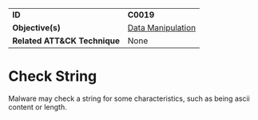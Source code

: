 |||
|---|---|
|**ID**|**C0019**|
|**Objective(s)**|[Data Manipulation](../micro-behaviors/data-manipulation)|
|**Related ATT&CK Technique**|None|


Check String
============
Malware may check a string for some characteristics, such as being ascii content or length.
